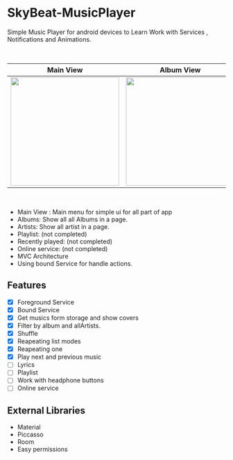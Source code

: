 # SkyBeat-MusicPlayer
Simple Music Player for android devices to Learn Work with Services , Notifications and Animations.

<br>

| Main View | Album View | Track View |
|--|--|--|
| <img src="https://8pic.ir/uploads/Main_4b2d5.jpg" width=250px> | <img src="https://8pic.ir/uploads/Albums.jpg" width=250px> | <img src="https://8pic.ir/uploads/Play.jpg" width=250px> |
<br>

 - Main View :  Main menu for simple ui for all part of app
 - Albums: Show all all Albums in a page.
 - Artists: Show all artist in a page.
 - Playlist: (not completed)
 - Recently played: (not completed)
 - Online service: (not completed)
 - MVC Architecture
 - Using bound Service for handle actions.

 ## Features
 - [x] Foreground Service
 - [x] Bound Service
 - [x] Get musics form storage and show covers
 - [x] Filter by album and allArtists.
 - [x] Shuffle
 - [x] Reapeating list modes
 - [x] Reapeating one
 - [x] Play next and previous music
 - [ ] Lyrics
 - [ ] Playlist
 - [ ] Work with headphone buttons
 - [ ] Online service
 ## External Libraries
 - Material
 - Piccasso
 - Room
 - Easy permissions

